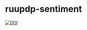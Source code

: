 # ruupdp-sentiment

[![DOI](https://zenodo.org/badge/541524191.svg)](https://zenodo.org/badge/latestdoi/541524191)
